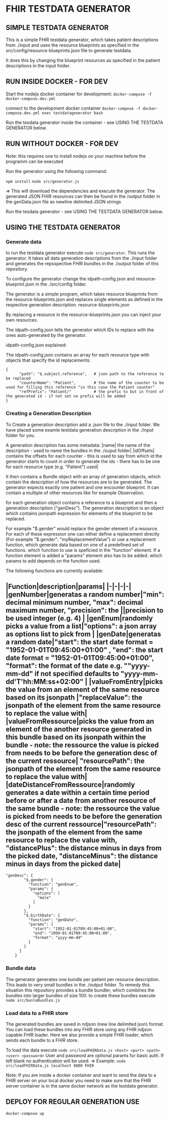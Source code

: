 # FHIR TESTDATA GENERATOR

## SIMPLE TESTDATA GENERATOR

This is a simple FHIR testdata generator, which takes patient descriptions from ./input and uses the resource blueprints as specified in
the src/config/resource-blueprints.json file to generate testdata.

It does this by changing the blueprint resources as specified in the patient descriptions in the input folder.


## RUN INSIDE DOCKER - FOR DEV

Start the nodejs docker container for development: `docker-compose -f docker-compose.dev.yml`

connect to the development docker container `docker-compose -f docker-compose.dev.yml exec testdatagenerator bash`

Run the tesdata generator inside the container - see USING THE TESTDATA GENERATOR below.


## RUN WITHOUT DOCKER - FOR DEV

Note: this requires one to install nodejs on your machine before the programm can be executed

Run the generator using the following command:

`npm install`
`node src/generator.js`

=> This will download the dependencies and execute the generator.
The generated JSON FHIR resources can then be found in the /output folder in the genData.json file as newline delimited JSON strings

Run the tesdata generator - see USING THE TESTDATA GENERATOR below.


## USING THE TESTDATA GENERATOR

### Generate data

to run the testdata generator execute `node src/generator`. 
This runs the generator. It takes all data generation descriptions from the ./input folder and generates the repsspective FHIR bundles in the ./output folder of this repository.

To configure the generator change the idpath-config.json and resource-blueprint.json in the ./src/config folder.

The generator is a simple program, which takes resource blueprints from the resource-blueprints.json and replaces single elements as defined in the respective generation description.
resource-blueprints.json

By replacing a resource in the resource-blueprints.json you can inject your own resources.


The idpath-config.json tells the generator which IDs to replace with the ones auto-generated by the generator.

idpath-config.json explained:

The idpath-config.json contains an array for each resource type with objects that specify the id replacements:

```
{
      "path": "$.subject.reference",   # json path to the reference to be replaced
      "counterName": "Patient",        # the name of the counter to be used for filling this reference "in this case the Patient counter"
      "refPrefix": "Patient/"          # the prefix to but in front of the generated id - if not set no prefix will be added
}
```

### Creating a Generation Description

To Create a generation description add a <any-name>.json file to the ./input folder.
We have placed some examle testdata generation description in the ./input folder for you.

A generation description has some metadata:
|name| the name of the description - used to name the bundles in the ./ouput folder|
|idOffsets| contains the offsets for each counter - this is used to say from which id the generator starts to count in order to generate the ids - there has to be one for each resource type (e.g. "Patient") used|

It then contains a Bundle object with an array of generation objects, which contain the description of how the resources are to be generated.
The generator expects exactly one patient and one encounter blueprint.
It can contain a multiple of other resources like for example Observation.

for each generation object contains a reference to a blueprint and then a generation description ("genDesc").
The generation description is an object which contains jsonpath expression for elements of the blueprint to be replaced.

For example "$.gender" would replace the gender element of a resource. 
For each of these expression one can either define a replacement directly (For example "$.gender": "myReplacementValue")
or use a replacement function, which generate data based on one of a predefined set of functions.
which function to use is speficied in the "function" element. If a function element is added a "params" element also has to be added.
which params to add depends on the function used.

The following functions are currently available:

|Function|description|params|
|-|-|-|-|
|genNumber|generatas a random number|"min": decimal minimum number, "max": decimal maximum number, "precision": the ||precision to be used integer (e.g. 4) |
|genEnum|randomly picks a value from a list|"options": a json array as options list to pick from |
|genDate|generatas a random date|"start": the start date format = "1952-01-01T09:45:00+01:00" , "end": the start date format = "1952-01-01T09:45:00+01:00", "format": the format of the date e.g. ""yyyy-mm-dd" if not specified defaults to "yyyy-mm-dd'T'hh:MM:ss+02:00" |
|valueFromEntry|picks the value from an element of the same resource based on its jsonpath |"replaceValue": the jsonpath of the element from the same resource to replace the value with|
|valueFromRessource|picks the value from an element of the another resource generated in this bundle based on its jsonpath within the bundle - note: the ressource the value is picked from needs to be before the generation desc of the current ressource| "resourcePath": the jsonpath of the element from the same resource to replace the value with|
|dateDistanceFromRessource|randomly generates a date within a certain time period before or after a date from another resource of the same bundle - note: the ressource the value is picked from needs to be before the generation desc of the current ressource|"resourcePath": the jsonpath of the element from the same resource to replace the value with, "distancePlus": the distance minus in days from the picked date, "distanceMinus": the distance minus in days from the picked date|
---

```
"genDesc": {
        "$.gender": {
          "function": "genEnum",
          "params": {
            "options": [
              "male"
            ]
          }
        },
        "$.birthDate": {
          "function": "genDate",
          "params": {
            "start": "1952-01-01T09:45:00+01:00",
            "end": "1999-01-01T09:45:00+01:00",
            "format": "yyyy-mm-dd"
          }
        }
      }
    }
```


### Bundle data

The generator generates one bundle per patient per resource description. This leads to very small bundles in the ./output folder.
To remedy this situation this repository provides a bundle bundler, which combines the bundles into larger bundles of size 100.
to create these bundles execute `node src/bunleBundles.js`

### Load data to a FHIR store

The generated bundles are saved in ndjson (new line delimited json) format. You can load these bundles into any FHIR store using any FHIR ndjson capable FHIR loader.
Here we also provide a simple FHIR loader, which sends each bundle to a FHIR store.

To load the data execute `node src/loadFHIRData.js <host> <port> <path> <user> <password>`
User and password are optional params for basic auth. If left blank no authentication will be used.
=> Example: `node src/loadFHIRData.js localhost 8080 FHIR`

Note: If you are inside a docker container and want to send the data to a FHIR server on your local docker you need to make sure that the FHIR server container is in the same
docker network as the testdata generator.


## DEPLOY FOR REGULAR GENERATION USE

`docker-compose up`
